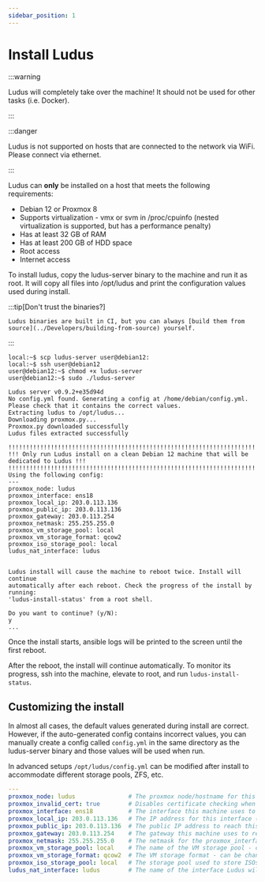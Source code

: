 ```yaml
---
sidebar_position: 1
---
```


# Install Ludus

:::warning

Ludus will completely take over the machine! It should not be used for other tasks (i.e. Docker).

:::

:::danger

Ludus is not supported on hosts that are connected to the network via WiFi. Please connect via ethernet.

:::

Ludus can **only** be installed on a host that meets the following requirements:

- Debian 12 or Proxmox 8
- Supports virtualization - vmx or svm in /proc/cpuinfo (nested virtualization is supported, but has a performance penalty)
- Has at least 32 GB of RAM
- Has at least 200 GB of HDD space
- Root access
- Internet access

To install ludus, copy the ludus-server binary to the machine and run it as root. It will copy all files into /opt/ludus and print the configuration
values used during install.

:::tip[Don't trust the binaries?]

    Ludus binaries are built in CI, but you can always [build them from source](../Developers/building-from-source) yourself.

:::

```
local:~$ scp ludus-server user@debian12:
local:~$ ssh user@debian12
user@debian12:~$ chmod +x ludus-server
user@debian12:~$ sudo ./ludus-server

Ludus server v0.9.2+e35d94d
No config.yml found. Generating a config at /home/debian/config.yml. Please check that it contains the correct values.
Extracting ludus to /opt/ludus...
Downloading proxmox.py...
Proxmox.py downloaded successfully
Ludus files extracted successfully

!!!!!!!!!!!!!!!!!!!!!!!!!!!!!!!!!!!!!!!!!!!!!!!!!!!!!!!!!!!!!!!!!!!!!!!!!!!!!!!!!!!!!!!!!!!
!!! Only run Ludus install on a clean Debian 12 machine that will be dedicated to Ludus !!!
!!!!!!!!!!!!!!!!!!!!!!!!!!!!!!!!!!!!!!!!!!!!!!!!!!!!!!!!!!!!!!!!!!!!!!!!!!!!!!!!!!!!!!!!!!!
Using the following config:
---
proxmox_node: ludus
proxmox_interface: ens18
proxmox_local_ip: 203.0.113.136
proxmox_public_ip: 203.0.113.136
proxmox_gateway: 203.0.113.254
proxmox_netmask: 255.255.255.0
proxmox_vm_storage_pool: local
proxmox_vm_storage_format: qcow2
proxmox_iso_storage_pool: local
ludus_nat_interface: ludus


Ludus install will cause the machine to reboot twice. Install will continue
automatically after each reboot. Check the progress of the install by running:
'ludus-install-status' from a root shell.

Do you want to continue? (y/N):
y
...
```

Once the install starts, ansible logs will be printed to the screen until the first reboot.

After the reboot, the install will continue automatically. To monitor its progress, ssh into
the machine, elevate to root, and run `ludus-install-status`.

## Customizing the install

In almost all cases, the default values generated during install are correct. However, if the auto-generated
config contains incorrect values, you can manually create a config called `config.yml` in the same
directory as the ludus-server binary and those values will be used when run.

In advanced setups `/opt/ludus/config.yml` can be modified after install to accommodate different storage pools,
ZFS, etc.


```yaml title="/opt/ludus/config.yml"
---
proxmox_node: ludus               # The proxmox node/hostname for this machine
proxmox_invalid_cert: true        # Disables certificate checking when using the Proxmox API (default true because of the self signed certificates)
proxmox_interface: ens18          # The interface this machine uses to communicate to the internet
proxmox_local_ip: 203.0.113.136   # The IP address for this interface (will be set statically)
proxmox_public_ip: 203.0.113.136  # The public IP address to reach this machine (for use in cloud/NAT environments)
proxmox_gateway: 203.0.113.254    # The gateway this machine uses to reach the internet
proxmox_netmask: 255.255.255.0    # The netmask for the proxmox_interface
proxmox_vm_storage_pool: local    # The name of the VM storage pool - can be changed after install for custom pools
proxmox_vm_storage_format: qcow2  # The VM storage format - can be changed after install (i.e. raw)
proxmox_iso_storage_pool: local   # The storage pool used to store ISOs as they are downloaded for templates - can be changed after install
ludus_nat_interface: ludus        # The name of the interface Ludus will create on the proxmox host that Ludus will use as the "WAN" for range routers
```